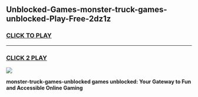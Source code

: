
## Unblocked-Games-monster-truck-games-unblocked-Play-Free-2dz1z
<h3>
<a href="https://premium76.site?title=monster-truck-games-unblocked&ref=20M">CLICK TO PLAY</a></h3>
<hr>

<h3>
<a href="https://premium76.site?title=monster-truck-games-unblocked&ref=20M">CLICK 2 PLAY</a>
  
</h3>

<a href="https://premium76.site?title=monster-truck-games-unblocked&ref=19M"><img src="https://clearcache.store/games.png"></a>


**monster-truck-games-unblocked games unblocked: Your Gateway to Fun and Accessible Online Gaming**
